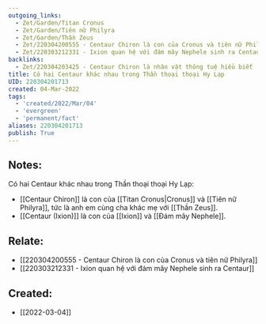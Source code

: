 ```yaml
---
outgoing_links:
  - Zet/Garden/Titan Cronus
  - Zet/Garden/Tiên nữ Philyra
  - Zet/Garden/Thần Zeus
  - Zet/220304200555 - Centaur Chiron là con của Cronus và tiên nữ Philyra
  - Zet/220303212331 - Ixion quan hệ với đám mây Nephele sinh ra Centaur
backlinks:
  - Zet/220304203425 - Centaur Chiron là nhân vật thông tuệ hiểu biết
title: Có hai Centaur khác nhau trong Thần thoại thoại Hy Lạp
UID: 220304201713
created: 04-Mar-2022
tags:
  - 'created/2022/Mar/04'
  - 'evergreen'
  - 'permanent/fact'
aliases: 220304201713
publish: True
---
```

## Notes:
Có hai Centaur khác nhau trong Thần thoại thoại Hy Lạp:

- [[Centaur Chiron]] là con của [[Titan Cronus|Cronus]] và [[Tiên nữ Philyra]], tức là anh em cùng cha khác mẹ với [[Thần Zeus]].
- [[Centaur (Ixion)]]  là con của [[Ixion]] và [[Đám mây Nephele]].

## Relate:
- [[220304200555 - Centaur Chiron là con của Cronus và tiên nữ Philyra]]
- [[220303212331 - Ixion quan hệ với đám mây Nephele sinh ra Centaur]]
## Created:
- [[2022-03-04]]
